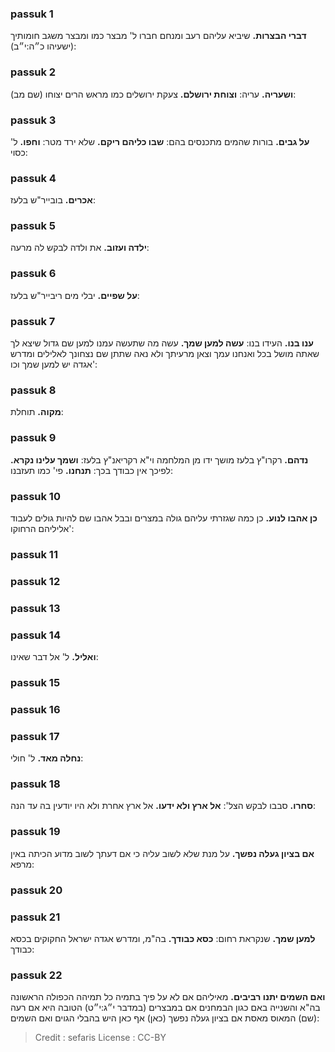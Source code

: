 
### passuk 1
<b>דברי הבצרות.</b> שיביא עליהם רעב ומנחם חברו ל' מבצר כמו ומבצר משגב חומותיך (ישעיהו כ״ה:י״ב):

### passuk 2
<b>ושעריה.</b> עריה:
<b>וצוחת ירושלם.</b> צעקת ירושלים כמו מראש הרים יצוחו (שם מב):

### passuk 3
<b>על גבים.</b> בורות שהמים מתכנסים בהם:
<b>שבו כליהם ריקם.</b> שלא ירד מטר:
<b>וחפו.</b> ל' כסוי:

### passuk 4
<b>אכרים.</b> בובייר"ש בלעז:

### passuk 5
<b>ילדה ועזוב.</b> את ולדה לבקש לה מרעה:

### passuk 6
<b>על שפיים.</b> יבלי מים ריבייר"ש בלעז:

### passuk 7
<b>ענו בנו.</b> העידו בנו:
<b>עשה למען שמך.</b> עשה מה שתעשה עמנו למען שם גדול שיצא לך שאתה מושל בכל ואנחנו עמך וצאן מרעיתך ולא נאה שתתן שם נצחונך לאלילים ומדרש אגדה יש למען שמך וכו':

### passuk 8
<b>מקוה.</b> תוחלת:

### passuk 9
<b>נדהם.</b> רקרו"ץ בלעז מושך ידו מן המלחמה וי"א רקריאנ"ץ בלעז: 
<b>ושמך עלינו נקרא.</b> לפיכך אין כבודך בכך:
<b>תנחנו.</b> פי' כמו תעזבנו:

### passuk 10
<b>כן אהבו לנוע.</b> כן כמה שגזרתי עליהם גולה במצרים ובבל אהבו שם להיות גולים לעבוד אליליהם הרחוקו':

### passuk 11

### passuk 12

### passuk 13

### passuk 14
<b>ואליל.</b> ל' אל דבר שאינו:

### passuk 15

### passuk 16

### passuk 17
<b>נחלה מאד.</b> ל' חולי:

### passuk 18
<b>סחרו.</b> סבבו לבקש הצל':
<b>אל ארץ ולא ידעו.</b> אל ארץ אחרת ולא היו יודעין בה עד הנה:

### passuk 19
<b>אם בציון געלה נפשך.</b> על מנת שלא לשוב עליה כי אם דעתך לשוב מדוע הכיתה באין מרפא:

### passuk 20

### passuk 21
<b>למען שמך.</b> שנקראת רחום:
<b>כסא כבודך.</b> בה"מ, ומדרש אגדה ישראל החקוקים בכסא כבודך:

### passuk 22
<b>ואם השמים יתנו רביבים.</b> מאיליהם אם לא על פיך בתמיה כל תמיהה הכפולה הראשונה בה"א והשנייה באם כגון הבמחנים אם במבצרים (במדבר י״ג:י״ט) הטובה היא אם רעה (שם) המאוס מאסת אם בציון געלה נפשך (כאן) אף כאן היש בהבלי הגוים ואם השמים:

>Credit : sefaris
>License : CC-BY